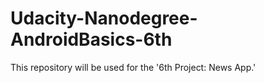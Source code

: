 # Udacity-Nanodegree-AndroidBasics-6th
This repository will be used for the '6th Project: News App.'
